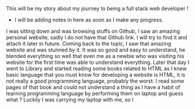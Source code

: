 This will be my story about my journey to being a full stack web developer !
- I will be adding notes in here as soon as I make any progress.


I was sitting down and was browsing stuffs on Github, I saw an amazing personal website, sadly I do not have that Github link. I will try to find it and attach it later in future. Coming back to the topic, I saw that amazing website and was stunned by it. It was so good and easy to understand, he blended everything so well that even me as a newbie who was visiting his website for the first time was able to understand everything.
Later that day I went to Library and started reading some books related to HTML as I knew basic language that you must know for developing a website is HTML, it is not really a good programming language, probably the worst. I read some pages of that book and could not understand a thing as I have a habit of learning programming language by performing them on laptop and guess what ? Luckily I was carrying my laptop with me, so I 
